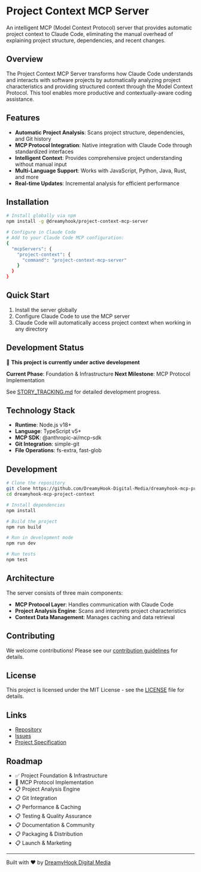 # Project Context MCP Server

An intelligent MCP (Model Context Protocol) server that provides automatic project context to Claude Code, eliminating the manual overhead of explaining project structure, dependencies, and recent changes.

## Overview

The Project Context MCP Server transforms how Claude Code understands and interacts with software projects by automatically analyzing project characteristics and providing structured context through the Model Context Protocol. This tool enables more productive and contextually-aware coding assistance.

## Features

- **Automatic Project Analysis**: Scans project structure, dependencies, and Git history
- **MCP Protocol Integration**: Native integration with Claude Code through standardized interfaces
- **Intelligent Context**: Provides comprehensive project understanding without manual input
- **Multi-Language Support**: Works with JavaScript, Python, Java, Rust, and more
- **Real-time Updates**: Incremental analysis for efficient performance

## Installation

```bash
# Install globally via npm
npm install -g @dreamyhook/project-context-mcp-server

# Configure in Claude Code
# Add to your Claude Code MCP configuration:
{
  "mcpServers": {
    "project-context": {
      "command": "project-context-mcp-server"
    }
  }
}
```

## Quick Start

1. Install the server globally
2. Configure Claude Code to use the MCP server
3. Claude Code will automatically access project context when working in any directory

## Development Status

🚧 **This project is currently under active development**

**Current Phase**: Foundation & Infrastructure
**Next Milestone**: MCP Protocol Implementation

See [STORY_TRACKING.md](./STORY_TRACKING.md) for detailed development progress.

## Technology Stack

- **Runtime**: Node.js v18+
- **Language**: TypeScript v5+
- **MCP SDK**: @anthropic-ai/mcp-sdk
- **Git Integration**: simple-git
- **File Operations**: fs-extra, fast-glob

## Development

```bash
# Clone the repository
git clone https://github.com/DreamyHook-Digital-Media/dreamyhook-mcp-project-context.git
cd dreamyhook-mcp-project-context

# Install dependencies
npm install

# Build the project
npm run build

# Run in development mode
npm run dev

# Run tests
npm test
```

## Architecture

The server consists of three main components:

- **MCP Protocol Layer**: Handles communication with Claude Code
- **Project Analysis Engine**: Scans and interprets project characteristics
- **Context Data Management**: Manages caching and data retrieval

## Contributing

We welcome contributions! Please see our [contribution guidelines](./CONTRIBUTING.md) for details.

## License

This project is licensed under the MIT License - see the [LICENSE](./LICENSE) file for details.

## Links

- [Repository](https://github.com/DreamyHook-Digital-Media/dreamyhook-mcp-project-context)
- [Issues](https://github.com/DreamyHook-Digital-Media/dreamyhook-mcp-project-context/issues)
- [Project Specification](./projectSpecification.md)

## Roadmap

- ✅ Project Foundation & Infrastructure
- 🚧 MCP Protocol Implementation
- 📋 Project Analysis Engine
- 📋 Git Integration
- 📋 Performance & Caching
- 📋 Testing & Quality Assurance
- 📋 Documentation & Community
- 📋 Packaging & Distribution
- 📋 Launch & Marketing

---

Built with ❤️ by [DreamyHook Digital Media](https://github.com/DreamyHook-Digital-Media)